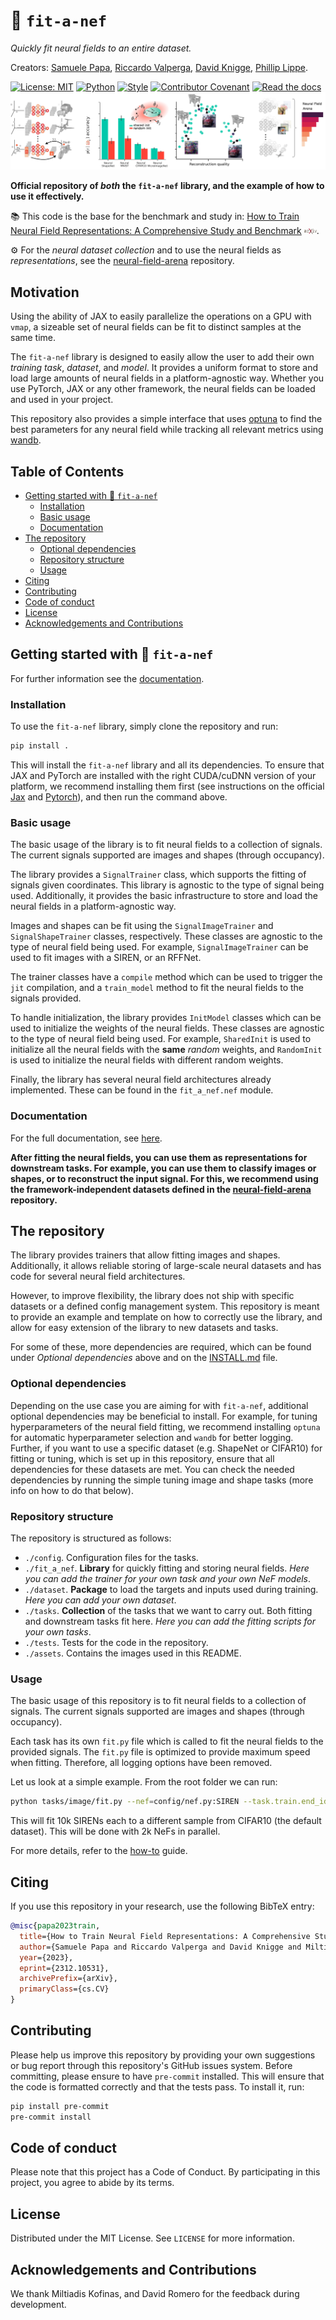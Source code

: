 # 🚀 `fit-a-nef`

*Quickly fit neural fields to an entire dataset.*

Creators: [Samuele Papa](https://samuelepapa.github.io), [Riccardo Valperga](https://twitter.com/RValperga), [David Knigge](https://twitter.com/davidmknigge), [Phillip Lippe](https://phlippe.github.io/).

[![License: MIT](https://img.shields.io/badge/License-MIT-purple)](https://opensource.org/licenses/MIT)
[![Python](https://img.shields.io/badge/python-3.9+-blue.svg)](https://www.python.org/downloads/release/python-390/)
[![Style](https://img.shields.io/badge/code%20style-black-000000)](https://github.com/psf/black)
[![Contributor Covenant](https://img.shields.io/badge/Contributor%20Covenant-2.1-4baaaa.svg)](CODE_OF_CONDUCT.md)
[![Read the docs](https://img.shields.io/badge/docs-latest-blue)](https://fit-a-nef.readthedocs.io/en/latest/)
![Schema](assets/fig-1.png)

**Official repository of _both_ the `fit-a-nef` library, and the example of how to use it effectively.**

📚 This code is the base for the benchmark and study in:  [How to Train Neural Field Representations: A Comprehensive Study and Benchmark](https://fit-a-nef.github.io/) <img src="assets/arxiv.png" width=20px>.

⚙️ For the *neural dataset collection* and to use the neural fields
as *representations*, see the [neural-field-arena](https://github.com/samuelepapa/neural-field-arena) repository.

## Motivation

Using the ability of JAX to easily parallelize the operations on a GPU with `vmap`, a sizeable set of neural fields can be fit to distinct samples at the same time.

The `fit-a-nef` library is designed to easily allow the user to add their own *training task*, *dataset*, and *model*. It provides a uniform format to store and load large amounts of neural fields in a platform-agnostic way. Whether you use PyTorch, JAX or any other framework, the neural fields can be loaded and used in your project.

This repository also provides a simple interface that uses [optuna](https://optuna.org/) to find the best parameters for any neural field while tracking all relevant metrics using [wandb](https://wandb.ai/).

<!-- TABLE OF CONTENTS -->

## Table of Contents

- [Getting started with 🚀 `fit-a-nef`](#getting-started-with-fit-a-nef)
  - [Installation](#installation)
  - [Basic usage](#basic-usage)
  - [Documentation](#documentation)
- [The repository](#the-repository)
  - [Optional dependencies](#optional-dependencies)
  - [Repository structure](#repository-structure)
  - [Usage](#usage)
- [Citing](#citing)
- [Contributing](#contributing)
- [Code of conduct](#code-of-conduct)
- [License](#license)
- [Acknowledgements and Contributions](#acknowledgements-and-contributions)

<!-- END OF TABLE OF CONTENTS -->

## Getting started with 🚀 `fit-a-nef`

For further information see the [documentation](https://fit-a-nef.readthedocs.io/en/latest/).

### Installation

To use the `fit-a-nef` library, simply clone the repository and run:

```bash
pip install .
```

This will install the `fit-a-nef` library and all its dependencies. To ensure that JAX and PyTorch are installed with the right CUDA/cuDNN version of your platform, we recommend installing them first (see instructions on the official [Jax](https://jax.readthedocs.io/en/latest/installation.html) and [Pytorch](https://pytorch.org/get-started/locally/)), and then run the command above.

### Basic usage

The basic usage of the library is to fit neural fields to a collection of signals. The current signals supported are images and shapes (through occupancy).

The library provides a `SignalTrainer` class, which supports the fitting of signals given coordinates. This library is agnostic to the type of signal being used. Additionally, it provides the basic infrastructure to store and load the neural fields in a platform-agnostic way.

Images and shapes can be fit using the `SignalImageTrainer` and `SignalShapeTrainer` classes, respectively. These classes are agnostic to the type of neural field being used. For example, `SignalImageTrainer` can be used to fit images with a SIREN, or an RFFNet.

The trainer classes have a `compile` method which can be used to trigger the `jit` compilation, and a `train_model` method to fit the neural fields to the signals provided.

To handle initialization, the library provides `InitModel` classes which can be used to initialize the weights of the neural fields. These classes are agnostic to the type of neural field being used. For example, `SharedInit` is used to initialize all the neural fields with the **same** _random_ weights, and `RandomInit` is used to initialize the neural fields with different random weights.

Finally, the library has several neural field architectures already implemented. These can be found in the `fit_a_nef.nef` module.

### Documentation

For the full documentation, see [here](https://fit-a-nef.readthedocs.io/en/latest/).

**After fitting the neural fields, you can use them as representations for downstream tasks. For example, you can use them to classify images or shapes, or to reconstruct the input signal. For this, we recommend using the framework-independent datasets defined in the [neural-field-arena](https://github.com/samuelepapa/neural-field-arena) repository.**

## The repository

The library provides trainers that allow fitting images and shapes. Additionally, it allows reliable storing of large-scale neural datasets and has code for several neural field architectures.

However, to improve flexibility, the library does not ship with specific datasets or a defined config management system. This repository is meant to provide an example and template on how to correctly use the library, and allow for easy extension of the library to new datasets and tasks.

For some of these, more dependencies are required, which can be found under _Optional dependencies_ above and on the [INSTALL.md](INSTALL.md) file.

### Optional dependencies

Depending on the use case you are aiming for with `fit-a-nef`, additional optional dependencies may be beneficial to install. For example, for tuning hyperparameters of the neural field fitting, we recommend installing `optuna` for automatic hyperparameter selection and `wandb` for better logging. Further, if you want to use a specific dataset (e.g. ShapeNet or CIFAR10) for fitting or tuning, which is set up in this repository, ensure that all dependencies for these datasets are met. You can check the needed dependencies by running the simple tuning image and shape tasks (more info on how to do that below).

### Repository structure

The repository is structured as follows:

- `./config`. Configuration files for the tasks.
- `./fit_a_nef`. **Library** for quickly fitting and storing neural fields. *Here you can add the trainer for your own task and your own NeF models*.
- `./dataset`. **Package** to load the targets and inputs used during training. *Here you can add your own dataset*.
- `./tasks`. **Collection** of the tasks that we want to carry out. Both fitting and downstream tasks fit here. *Here you can add the fitting scripts for your own tasks*.
- `./tests`. Tests for the code in the repository.
- `./assets`. Contains the images used in this README.

### Usage

The basic usage of this repository is to fit neural fields to a collection of signals. The current signals supported are images and shapes (through occupancy).

Each task has its own `fit.py` file which is called to fit the neural fields to the provided signals. The `fit.py` file is optimized to provide maximum speed when fitting. Therefore, all logging options have been removed.

Let us look at a simple example. From the root folder we can run:

```bash
python tasks/image/fit.py --nef=config/nef.py:SIREN --task.train.end_idx=10000 --task.train.num_parallel_nefs=2000"
```

This will fit 10k SIRENs each to a different sample from CIFAR10 (the default dataset). This will be done with 2k NeFs in parallel.

For more details, refer to the [how-to](HOWTO.md) guide.

## Citing

If you use this repository in your research, use the following BibTeX entry:

```bibtex
@misc{papa2023train,
  title={How to Train Neural Field Representations: A Comprehensive Study and Benchmark},
  author={Samuele Papa and Riccardo Valperga and David Knigge and Miltiadis Kofinas and Phillip Lippe and Jan-Jakob Sonke and Efstratios Gavves},
  year={2023},
  eprint={2312.10531},
  archivePrefix={arXiv},
  primaryClass={cs.CV}
}
```

## Contributing

Please help us improve this repository by providing your own suggestions or bug report through this repository's GitHub issues system.
Before committing, please ensure to have `pre-commit` installed. This will ensure that the code is formatted correctly and that the tests pass. To install it, run:

```bash
pip install pre-commit
pre-commit install
```

## Code of conduct

Please note that this project has a Code of Conduct. By participating in this project, you agree to abide by its terms.

## License

Distributed under the MIT License. See `LICENSE` for more information.

## Acknowledgements and Contributions

We thank Miltiadis Kofinas, and David Romero for the feedback during development.
